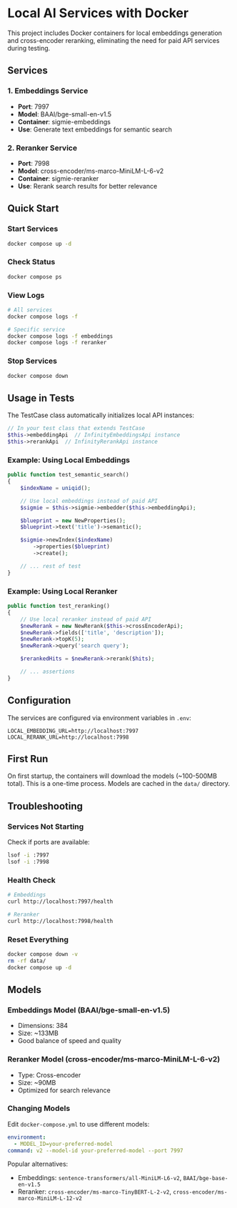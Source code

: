 # Local AI Services with Docker

This project includes Docker containers for local embeddings generation and cross-encoder reranking, eliminating the need for paid API services during testing.

## Services

### 1. Embeddings Service
- **Port**: 7997
- **Model**: BAAI/bge-small-en-v1.5
- **Container**: sigmie-embeddings
- **Use**: Generate text embeddings for semantic search

### 2. Reranker Service
- **Port**: 7998
- **Model**: cross-encoder/ms-marco-MiniLM-L-6-v2
- **Container**: sigmie-reranker
- **Use**: Rerank search results for better relevance

## Quick Start

### Start Services

```bash
docker compose up -d
```

### Check Status

```bash
docker compose ps
```

### View Logs

```bash
# All services
docker compose logs -f

# Specific service
docker compose logs -f embeddings
docker compose logs -f reranker
```

### Stop Services

```bash
docker compose down
```

## Usage in Tests

The TestCase class automatically initializes local API instances:

```php
// In your test class that extends TestCase
$this->embeddingApi  // InfinityEmbeddingsApi instance
$this->rerankApi  // InfinityRerankApi instance
```

### Example: Using Local Embeddings

```php
public function test_semantic_search()
{
    $indexName = uniqid();

    // Use local embeddings instead of paid API
    $sigmie = $this->sigmie->embedder($this->embeddingApi);

    $blueprint = new NewProperties();
    $blueprint->text('title')->semantic();

    $sigmie->newIndex($indexName)
        ->properties($blueprint)
        ->create();

    // ... rest of test
}
```

### Example: Using Local Reranker

```php
public function test_reranking()
{
    // Use local reranker instead of paid API
    $newRerank = new NewRerank($this->crossEncoderApi);
    $newRerank->fields(['title', 'description']);
    $newRerank->topK(5);
    $newRerank->query('search query');

    $rerankedHits = $newRerank->rerank($hits);

    // ... assertions
}
```

## Configuration

The services are configured via environment variables in `.env`:

```env
LOCAL_EMBEDDING_URL=http://localhost:7997
LOCAL_RERANK_URL=http://localhost:7998
```

## First Run

On first startup, the containers will download the models (~100-500MB total). This is a one-time process. Models are cached in the `data/` directory.

## Troubleshooting

### Services Not Starting

Check if ports are available:
```bash
lsof -i :7997
lsof -i :7998
```

### Health Check

```bash
# Embeddings
curl http://localhost:7997/health

# Reranker
curl http://localhost:7998/health
```

### Reset Everything

```bash
docker compose down -v
rm -rf data/
docker compose up -d
```

## Models

### Embeddings Model (BAAI/bge-small-en-v1.5)
- Dimensions: 384
- Size: ~133MB
- Good balance of speed and quality

### Reranker Model (cross-encoder/ms-marco-MiniLM-L-6-v2)
- Type: Cross-encoder
- Size: ~90MB
- Optimized for search relevance

### Changing Models

Edit `docker-compose.yml` to use different models:

```yaml
environment:
  - MODEL_ID=your-preferred-model
command: v2 --model-id your-preferred-model --port 7997
```

Popular alternatives:
- Embeddings: `sentence-transformers/all-MiniLM-L6-v2`, `BAAI/bge-base-en-v1.5`
- Reranker: `cross-encoder/ms-marco-TinyBERT-L-2-v2`, `cross-encoder/ms-marco-MiniLM-L-12-v2`
